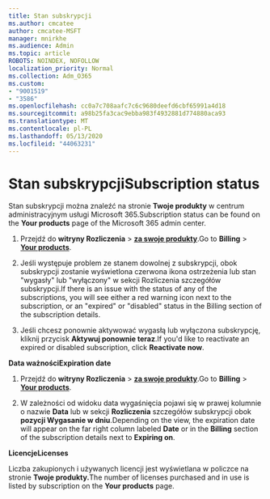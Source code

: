 ```yaml
---
title: Stan subskrypcji
ms.author: cmcatee
author: cmcatee-MSFT
manager: mnirkhe
ms.audience: Admin
ms.topic: article
ROBOTS: NOINDEX, NOFOLLOW
localization_priority: Normal
ms.collection: Adm_O365
ms.custom:
- "9001519"
- "3586"
ms.openlocfilehash: cc0a7c708aafc7c6c9680deefd6cbf65991a4d18
ms.sourcegitcommit: a98b25fa3cac9ebba983f4932881d774880aca93
ms.translationtype: MT
ms.contentlocale: pl-PL
ms.lasthandoff: 05/13/2020
ms.locfileid: "44063231"
---
```

# <a name="subscription-status"></a><span data-ttu-id="f3d61-102">Stan subskrypcji</span><span class="sxs-lookup"><span data-stu-id="f3d61-102">Subscription status</span></span>

<span data-ttu-id="f3d61-103">Stan subskrypcji można znaleźć na stronie **Twoje produkty** w centrum administracyjnym usługi Microsoft 365.</span><span class="sxs-lookup"><span data-stu-id="f3d61-103">Subscription status can be found on the **Your products** page of the Microsoft 365 admin center.</span></span>

1. <span data-ttu-id="f3d61-104">Przejdź do **witryny Rozliczenia**  >  **[za swoje produkty](https://go.microsoft.com/fwlink/p/?linkid=842054)**.</span><span class="sxs-lookup"><span data-stu-id="f3d61-104">Go to **Billing** > **[Your products](https://go.microsoft.com/fwlink/p/?linkid=842054)**.</span></span>

2. <span data-ttu-id="f3d61-105">Jeśli występuje problem ze stanem dowolnej z subskrypcji, obok subskrypcji zostanie wyświetlona czerwona ikona ostrzeżenia lub stan "wygasły" lub "wyłączony" w sekcji Rozliczenia szczegółów subskrypcji.</span><span class="sxs-lookup"><span data-stu-id="f3d61-105">If there is an issue with the status of any of the subscriptions, you will see either a red warning icon next to the subscription, or an "expired" or "disabled" status in the Billing section of the subscription details.</span></span>

3. <span data-ttu-id="f3d61-106">Jeśli chcesz ponownie aktywować wygasłą lub wyłączona subskrypcję, kliknij przycisk **Aktywuj ponownie teraz**.</span><span class="sxs-lookup"><span data-stu-id="f3d61-106">If you'd like to reactivate an expired or disabled subscription, click **Reactivate now**.</span></span>

<span data-ttu-id="f3d61-107">**Data ważności**</span><span class="sxs-lookup"><span data-stu-id="f3d61-107">**Expiration date**</span></span>

1. <span data-ttu-id="f3d61-108">Przejdź do **witryny Rozliczenia**  >  **[za swoje produkty](https://go.microsoft.com/fwlink/p/?linkid=842054)**.</span><span class="sxs-lookup"><span data-stu-id="f3d61-108">Go to **Billing** > **[Your products](https://go.microsoft.com/fwlink/p/?linkid=842054)**.</span></span>

2. <span data-ttu-id="f3d61-109">W zależności od widoku data wygaśnięcia pojawi się w prawej kolumnie o nazwie **Data** lub w sekcji **Rozliczenia** szczegółów subskrypcji obok **pozycji Wygasanie w dniu**.</span><span class="sxs-lookup"><span data-stu-id="f3d61-109">Depending on the view, the expiration date will appear on the far right column labeled **Date** or in the **Billing** section of the subscription details next to **Expiring on**.</span></span>

<span data-ttu-id="f3d61-110">**Licencje**</span><span class="sxs-lookup"><span data-stu-id="f3d61-110">**Licenses**</span></span>

<span data-ttu-id="f3d61-111">Liczba zakupionych i używanych licencji jest wyświetlana w policzce na stronie **Twoje produkty.**</span><span class="sxs-lookup"><span data-stu-id="f3d61-111">The number of licenses purchased and in use is listed by subscription on the **Your products** page.</span></span>

